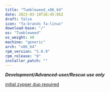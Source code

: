 ```yaml
---
title: "Tumbleweed_x86_64"
date: 2023-03-18T16:45:05Z
draft: false
icon: "fa-brands fa-linux"
download-base: "/"
os: "Tumbleweed"
os_weight: 40
machine: "generic"
arch: "x86_64"
rpm_version: "5.0.9"
rpm_release: "0"
installer_patch: ""
---
```


***Development/Advanced-user/Rescue use only***

[initial zypper dup required](https://github.com/rockstor/rockstor-website/issues/71)